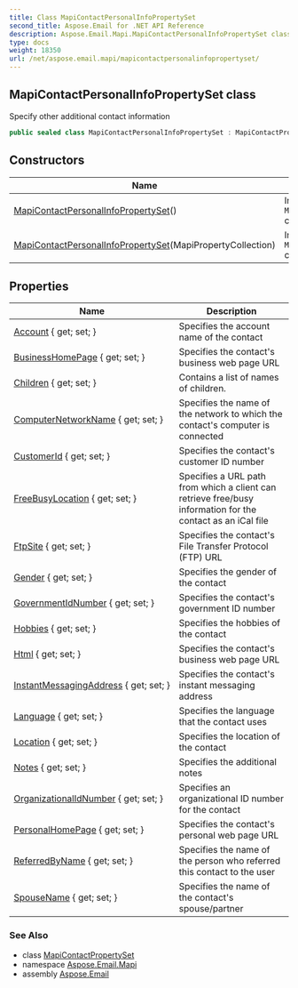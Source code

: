 ```yaml
---
title: Class MapiContactPersonalInfoPropertySet
second_title: Aspose.Email for .NET API Reference
description: Aspose.Email.Mapi.MapiContactPersonalInfoPropertySet class. Specify other additional contact information
type: docs
weight: 18350
url: /net/aspose.email.mapi/mapicontactpersonalinfopropertyset/
---
```

## MapiContactPersonalInfoPropertySet class

Specify other additional contact information

```csharp
public sealed class MapiContactPersonalInfoPropertySet : MapiContactPropertySet
```

## Constructors

| Name | Description |
| --- | --- |
| [MapiContactPersonalInfoPropertySet](mapicontactpersonalinfopropertyset/#constructor)() | Initializes a new instance of the `MapiContactPersonalInfoPropertySet` class |
| [MapiContactPersonalInfoPropertySet](mapicontactpersonalinfopropertyset/#constructor_1)(MapiPropertyCollection) | Initializes a new instance of the `MapiContactPersonalInfoPropertySet` class |

## Properties

| Name | Description |
| --- | --- |
| [Account](../../aspose.email.mapi/mapicontactpersonalinfopropertyset/account/) { get; set; } | Specifies the account name of the contact |
| [BusinessHomePage](../../aspose.email.mapi/mapicontactpersonalinfopropertyset/businesshomepage/) { get; set; } | Specifies the contact's business web page URL |
| [Children](../../aspose.email.mapi/mapicontactpersonalinfopropertyset/children/) { get; set; } | Contains a list of names of children. |
| [ComputerNetworkName](../../aspose.email.mapi/mapicontactpersonalinfopropertyset/computernetworkname/) { get; set; } | Specifies the name of the network to which the contact's computer is connected |
| [CustomerId](../../aspose.email.mapi/mapicontactpersonalinfopropertyset/customerid/) { get; set; } | Specifies the contact's customer ID number |
| [FreeBusyLocation](../../aspose.email.mapi/mapicontactpersonalinfopropertyset/freebusylocation/) { get; set; } | Specifies a URL path from which a client can retrieve free/busy information for the contact as an iCal file |
| [FtpSite](../../aspose.email.mapi/mapicontactpersonalinfopropertyset/ftpsite/) { get; set; } | Specifies the contact's File Transfer Protocol (FTP) URL |
| [Gender](../../aspose.email.mapi/mapicontactpersonalinfopropertyset/gender/) { get; set; } | Specifies the gender of the contact |
| [GovernmentIdNumber](../../aspose.email.mapi/mapicontactpersonalinfopropertyset/governmentidnumber/) { get; set; } | Specifies the contact's government ID number |
| [Hobbies](../../aspose.email.mapi/mapicontactpersonalinfopropertyset/hobbies/) { get; set; } | Specifies the hobbies of the contact |
| [Html](../../aspose.email.mapi/mapicontactpersonalinfopropertyset/html/) { get; set; } | Specifies the contact's business web page URL |
| [InstantMessagingAddress](../../aspose.email.mapi/mapicontactpersonalinfopropertyset/instantmessagingaddress/) { get; set; } | Specifies the contact's instant messaging address |
| [Language](../../aspose.email.mapi/mapicontactpersonalinfopropertyset/language/) { get; set; } | Specifies the language that the contact uses |
| [Location](../../aspose.email.mapi/mapicontactpersonalinfopropertyset/location/) { get; set; } | Specifies the location of the contact |
| [Notes](../../aspose.email.mapi/mapicontactpersonalinfopropertyset/notes/) { get; set; } | Specifies the additional notes |
| [OrganizationalIdNumber](../../aspose.email.mapi/mapicontactpersonalinfopropertyset/organizationalidnumber/) { get; set; } | Specifies an organizational ID number for the contact |
| [PersonalHomePage](../../aspose.email.mapi/mapicontactpersonalinfopropertyset/personalhomepage/) { get; set; } | Specifies the contact's personal web page URL |
| [ReferredByName](../../aspose.email.mapi/mapicontactpersonalinfopropertyset/referredbyname/) { get; set; } | Specifies the name of the person who referred this contact to the user |
| [SpouseName](../../aspose.email.mapi/mapicontactpersonalinfopropertyset/spousename/) { get; set; } | Specifies the name of the contact's spouse/partner |

### See Also

* class [MapiContactPropertySet](../mapicontactpropertyset/)
* namespace [Aspose.Email.Mapi](../../aspose.email.mapi/)
* assembly [Aspose.Email](../../)


